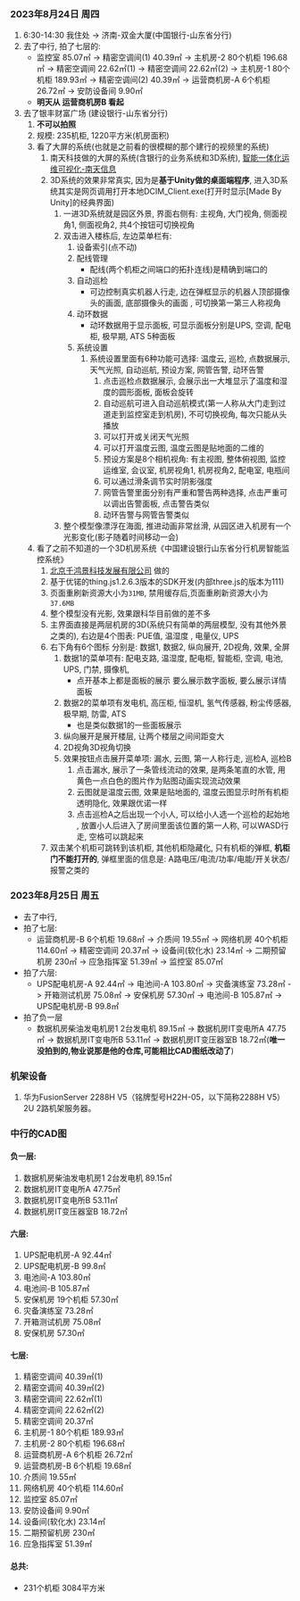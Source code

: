 ### 2023年8月24日 周四
1. 6:30-14:30 我住处 -> 济南-双金大厦(中国银行-山东省分行)
2. 去了中行, 拍了七层的: 
	- 监控室 85.07㎡ -> 精密空调间(1)  40.39㎡ -> 主机房-2 80个机柜 196.68㎡ -> 精密空调间  22.62㎡(1) -> 精密空调间  22.62㎡(2) -> 主机房-1 80个机柜 189.93㎡ -> 精密空调间(2)  40.39㎡ -> 运营商机房-A 6个机柜 26.72㎡ -> 安防设备间 9.90㎡
	- **明天从 运营商机房B 看起**
3. 去了银丰财富广场 (建设银行-山东省分行)
	1. **不可以拍照**
	2. 规模:  235机柜, 1220平方米(机房面积)
	3. 看了大屏的系统(也就是之前看的很模糊的那个建行的视频里的系统)
		1.  南天科技做的大屏的系统(含银行的业务系统和3D系统), [智能一体化运维可视化-南天信息](https://www.nantian.com.cn/industry-detail/1343.html)
		2. 3D系统的效果非常真实, 因为是**基于Unity做的桌面端程序**, 进入3D系统其实是网页调用打开本地DCIM_Client.exe(打开时显示[Made By Unity]的经典界面)
			1. 一进3D系统就是园区外景, 界面右侧有: 主视角, 大门视角, 侧面视角1, 侧面视角2, 共4个按钮可切换视角 
			2. 双击进入楼栋后, 左边菜单栏有: 
				1. 设备索引(点不动)
				2. 配线管理
					- 配线(两个机柜之间端口的拓扑连线)是精确到端口的
				3. 自动巡检
					-  可边控制真实机器人行走, 边在弹框显示的机器人顶部摄像头的画面, 底部摄像头的画面 , 可切换第一第三人称视角 
				4. 动环数据
					- 动环数据用于显示面板, 可显示面板分别是UPS, 空调, 配电柜, 极早期, ATS   5种面板 
				5. 系统设置 
					1. 系统设置里面有6种功能可选择: 温度云, 巡检, 点数据展示, 天气光照, 自动巡航, 预设方案, 网管告警, 动环告警
						1. 点击巡检点数据展示, 会展示出一大堆显示了温度和湿度的圆形面板, 面板会旋转
						2. 自动巡航可进入自动巡航模式(第一人称从大门走到过道走到监控室走到机房), 不可切换视角, 每次只能从头播放
						3. 可以打开或关闭天气光照
						4. 可以打开温度云图, 温度云图是贴地面的二维的
						5. 预设方案是8个相机视角: 有主视图, 整体俯视图, 监控运维室, 会议室, 机房视角1, 机房视角2, 配电室, 电瓶间
						6. 可以通过滑条调节实时阴影强度  
						7. 网管告警里面分别有严重和警告两种选择, 点击严重可以调出告警面板, 点击警告类似 
						8. 动环告警与网管告警类似
			3. 整个模型像漂浮在海面, 推进动画非常丝滑, 从园区进入机房有一个光影变化(影子随着时间移动一会) 
	4. 看了之前不知道的一个3D机房系统《中国建设银行山东省分行机房智能监控系统》
		1. [北京千鸿景科技发展有限公司](http://www.it-sss.com.cn/) 做的
		2. 基于优锘的thing.js1.2.6.3版本的SDK开发(内部three.js的版本为111)
		3. 页面重刷新资源大小为`31MB`, 禁用缓存后,页面重刷新资源大小为`37.6MB`
		4. 整个模型没有光影, 效果跟科华目前做的差不多
		5. 主界面直接是两层机房的3D(系统只有简单的两层模型, 没有其他外景之类的), 右边是4个图表: PUE值, 温湿度 , 电量仪, UPS
		6. 右下角有6个图标 分别是: 数据1, 数据2, 纵向展开, 2D视角, 效果, 全屏 
			1. 数据1的菜单项有: 配电支路, 温湿度, 配电柜, 智能柜, 空调, 电池, UPS, 门禁, 摄像机,
				- 点开基本上都是面板的展示 要么展示数字面板, 要么展示详情面板 
			2. 数据2的菜单项有发电机, 高压柜, 恒湿机, 氢气传感器, 粉尘传感器, 极早期, 防雷, ATS 
				- 也是类似数据1的一些面板展示 
			3. 纵向展开是展开楼层, 让两个楼层之间间距变大  
			4. 2D视角3D视角切换 
			5. 效果按钮点击展开菜单项: 漏水, 云图, 第一人称行走, 巡检A, 巡检B 
				1. 点击漏水, 展示了一条管线流动的效果, 是两条笔直的水管, 用黄色一点白色的图片作为贴图动画实现流动效果 
				2. 云图就是温度云图, 效果是贴地面的, 温度云图显示时所有机柜透明隐化, 效果跟优诺一样  
				3. 点击巡检A之后出现一个小人, 可以给小人选一个巡检的起始地 , 放置小人后进入了房间里面该位置的第一人称, 可以WASD行走, 空格可以跳起来
		7. 双击某个机柜可跳转到该机柜, 其他机柜隐藏化, 只有机柜的弹框, **机柜门不能打开的**, 弹框里面的信息是: A路电压/电流/功率/电能/开关状态/报警之类的

### 2023年8月25日 周五
- 去了中行,
- 拍了七层:
	- 运营商机房-B 6个机柜 19.68㎡ ->  介质间 19.55㎡ ->  网络机房 40个机柜 114.60㎡ ->  精密空调间  20.37㎡ ->  设备间(软化水) 23.14㎡ -> 二期预留机房 230㎡ -> 应急指挥室 51.39㎡ -> 监控室 85.07㎡
- 拍了六层:
	- UPS配电机房-A  92.44㎡ -> 电池间-A 103.80㎡ -> 灾备演练室 73.28㎡ -> 开箱测试机房 75.08㎡  -> 安保机房 57.30㎡ -> 电池间-B 105.87㎡ -> UPS配电机房-B 99.8㎡
- 拍了负一层
	- 数据机房柴油发电机房1 2台发电机 89.15㎡ ->  数据机房IT变电所A 47.75㎡ ->  数据机房IT变电所B 53.11㎡ -> 数据机房IT变压器室B 18.72㎡(**唯一没拍到的,物业说那是他的仓库,可能相比CAD图纸改动了**)

### 机架设备
1. 华为FusionServer 2288H V5（铭牌型号H22H-05，以下简称2288H V5）2U 2路机架服务器。

### 中行的CAD图
#### 负一层: 
1. 数据机房柴油发电机房1 2台发电机 89.15㎡
2. 数据机房IT变电所A 47.75㎡
3. 数据机房IT变电所B 53.11㎡
4. 数据机房IT变压器室B 18.72㎡
#### 六层: 
1. UPS配电机房-A  92.44㎡
2. UPS配电机房-B 99.8㎡
3. 电池间-A 103.80㎡
4. 电池间-B 105.87㎡
5. 安保机房 19个机柜 57.30㎡
6. 灾备演练室 73.28㎡
7. 开箱测试机房 75.08㎡
8. 安保机房 57.30㎡
#### 七层: 
1. 精密空调间  40.39㎡(1)
2. 精密空调间  40.39㎡(2)
3. 精密空调间  22.62㎡(1)
4. 精密空调间  22.62㎡(2)
5. 精密空调间  20.37㎡
6. 主机房-1 80个机柜 189.93㎡
7. 主机房-2 80个机柜 196.68㎡
8. 运营商机房-A 6个机柜 26.72㎡
9. 运营商机房-B 6个机柜 19.68㎡
10. 介质间 19.55㎡
11. 网络机房 40个机柜 114.60㎡
12. 监控室 85.07㎡
13. 安防设备间 9.90㎡
14. 设备间(软化水)  23.14㎡
15. 二期预留机房 230㎡
16. 应急指挥室 51.39㎡
#### 总共:
- 231个机柜 3084平方米
